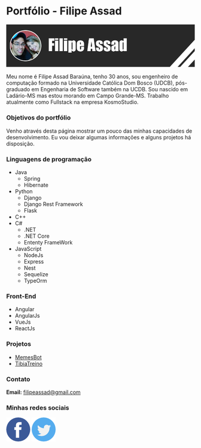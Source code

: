 # Portfólio - Filipe Assad

![Filipe](https://github.com/filipeassad/portifolio/blob/master/Imagens/img%20topo.png)


Meu nome é Filipe Assad Baraúna, tenho 30 anos, sou engenheiro de computação formado na Universidade Católica Dom Bosco (UDCB), pós-graduado em Engenharia de Software também na UCDB. Sou nascido em Ladário-MS mas estou morando em Campo Grande-MS. Trabalho atualmente como Fullstack na empresa KosmoStudio. 

### Objetivos do portfólio 

Venho através desta página mostrar um pouco das minhas capacidades de desenvolvimento. Eu vou deixar algumas informações e alguns projetos há disposição.

### Linguagens de programação

* Java
  * Spring
  * Hibernate
* Python
  * Django
  * Django Rest Framework
  * Flask
* C++
* C#
  * .NET
  * .NET Core
  * Ententy FrameWork
* JavaScript
  * NodeJs
  * Express
  * Nest
  * Sequelize
  * TypeOrm

### Front-End

* Angular
* AngularJs
* VueJs
* ReactJs

### Projetos 

* [MemesBot](https://stackoverflow.com/questions/40013934/severe-a-child-container-failed-during-start-java-util-concurrent-executionexce)
* [TibiaTreino](https://stackoverflow.com/questions/40013934/severe-a-child-container-failed-during-start-java-util-concurrent-executionexce)

### Contato

**Email:** filipeassad@gmail.com

### Minhas redes sociais

[![Face](https://github.com/filipeassad/portifolio/blob/master/Imagens/facebook.png)](https://www.facebook.com/filipe.assad "Perfil do Facebook") [![Twitter](https://github.com/filipeassad/portifolio/blob/master/Imagens/twitter.png)](https://twitter.com/lipeassad "Perfil do Twitter")

